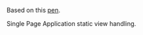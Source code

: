 Based on this [pen](http://codepen.io/heydon/pen/JGoaVw).

Single Page Application static view handling.
